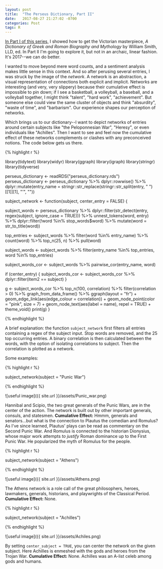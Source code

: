 ```yaml
---
layout: post
title:  "The Perseus Dictionary, Part II"
date:   2017-08-27 21:27:02 -0700
categories: Post
tags: R 
---
```


[In Part I of this series,](https://daranzolin.github.io/articles/2017-08/perseus-dictionary-pi) I showed how to get the Victorian masterpiece, *A Dictionary of Greek and Roman Biography and Mythology* by William Smith, LLD, ed.
In Part II I'm going to explore it, but not in an archaic, linear fashion. It's 2017--we can do better.

I wanted to move beyond mere word counts, and a sentiment analysis makes little sense in this context. And so after perusing several entries,
I was struck by the image of the *network*. A network is an abstraction, a visual representation of connections both explicit and
implicit. Networks are interesting (and very, very slippery) because their cumulative effect is impossible to pin down; if I see
a basketball, a volleyball, a baseball, and a volleyball together, I might think "talent", "hard work", "achievement". But someone else could view the same
cluster of objects and think "absurdity", "waste of time", and "barbarism". Our experience shapes our perception of networks.

<!--more-->

Which brings us to our dictionary--I want to depict networks of entries around certain subjects like "the Peloponnesian War", "Heresy", 
or even individuals like "Achilles". Then I want to see and feel now the cumulative effect of these networks complements or clashes with any preconceived notions. The code below gets us there.

{% highlight r %}

library(tidytext)
library(widyr)
library(ggraph)
library(igraph)
library(stringr)
library(tidyverse)

perseus_dictionary <- readRDS("perseus_dictionary.rds")
perseus_dictionary <- perseus_dictionary %>% 
  dplyr::rowwise() %>% 
  dplyr::mutate(entry_name = stringr::str_replace(stringr::str_split(entry, " ")[[1]][1], "'", ""))

subject_network <- function(subject, center_entry = FALSE) {
  
  subject_words <- perseus_dictionary %>%
    dplyr::filter(str_detect(entry, regex(subject, ignore_case = TRUE))) %>% 
    unnest_tokens(word, entry) %>% 
    dplyr::filter(!word %in% stop_words$word) %>% 
    mutate(word = str_to_title(word))
  
  top_entries <- subject_words %>% 
    filter(word %in% entry_name) %>% 
    count(word) %>% 
    top_n(25, n) %>% 
    pull(word)
  
  subject_words <- subject_words %>% 
    filter(entry_name %in% top_entries,
           word %in% top_entries)
  
  subject_words_cor <- subject_words %>%
    pairwise_cor(entry_name, word)
  
  if (center_entry) {
    subject_words_cor <- subject_words_cor %>% 
      dplyr::filter(item2 == subject)
  }
  
  g <- subject_words_cor %>%
    top_n(100, correlation) %>% 
    filter(correlation > 0) %>% 
    graph_from_data_frame() %>%
    ggraph(layout = "fr") +
    geom_edge_link(aes(edge_colour = correlation)) +
    geom_node_point(color = "pink", size = 7) +
    geom_node_text(aes(label = name), repel = TRUE) +
    theme_void()
  print(g)
}

{% endhighlight %}

A brief explanation: the function `subject_network` first filters all entries containing a regex of the subject input. Stop words are removed, and the 25 top occurring entries. A binary correlation is then calculated between the words, with the option of isolating correlations to subject. Then the correlation is plotted as a network.

Some examples:

{% highlight r %}

subject_network(subject = "Punic War")

{% endhighlight %}

![useful image]({{ site.url }}/assets/Punic_war.png)

Hannibal and Scipio, the two great generals of the Punic Wars, are in the center of the action. The network is built out
by other important generals, consuls, and statesmen. **Cumulative Effect:** Hmmm, generals and senators...but what is the connection to Plautus the comedian and Romulus? As I've since learned, Plautus' plays can be read as commentary on the Second Punic War. And Romulus is connected to the historian Dionysius, whose major work attempts *to justify* Roman dominance up to the First Punic War. He popularized the myth of Romulus for the people.

{% highlight r %}

subject_network(subject = "Athens")

{% endhighlight %}

![useful image]({{ site.url }}/assets/Athens.png)

The Athens network is a role call of the great philosophers, heroes, lawmakers, generals, historians, and playwrights of the Classical Period. **Cumulative Effect:** None. 

{% highlight r %}

subject_network(subject = "Achilles")

{% endhighlight %}

![useful image]({{ site.url }}/assets/Achiles.png)

By setting `center_subject = TRUE`, you can center the network on the given subject. Here Achilles is enmeshed with the gods and heroes from the Trojan War. **Cumulative Effect:** None. Achilles was an A-list celeb among gods and humans.





